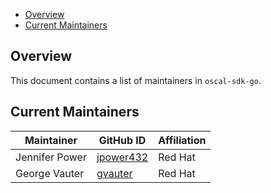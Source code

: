 - [Overview](#overview)
- [Current Maintainers](#current-maintainers)

## Overview

This document contains a list of maintainers in `oscal-sdk-go`.

## Current Maintainers
<!-- when editing, remember to update the team @oscal-compass/oscal-sdk-go-maintainers -->
| Maintainer     | GitHub ID                                  | Affiliation |
|----------------|--------------------------------------------|-------------|
| Jennifer Power | [jpower432](https://github.com/jpower432)  | Red Hat     |
| George Vauter  | [gvauter](https://github.com/gvauter)      | Red Hat     |
